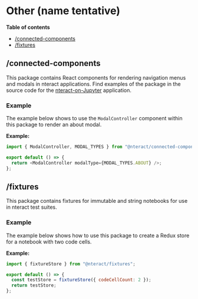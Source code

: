 # Other (name tentative)

**Table of contents**
- [/connected-components](#/connected-components)
- [/fixtures](#/fixtures)

## /connected-components
This package contains React components for rendering navigation menus and modals in nteract applications. Find examples of the package in  the source code for the [nteract-on-Jupyter](https://github.com/nteract/nteract/tree/master/applications/jupyter-extension) application.

### Example

The example below shows to use the `ModalController` component within this package to render an about modal.

**Example:**

```javascript
import { ModalController, MODAL_TYPES } from "@nteract/connected-components";

export default () => {
  return <ModalController modalType={MODAL_TYPES.ABOUT} />;
};
```

## /fixtures

This package contains fixtures for immutable and string notebooks for use in nteract test suites.

### Example

The example below shows how to use this package to create a Redux store for a notebook with two code cells.

**Example:**

```javascript
import { fixtureStore } from "@nteract/fixtures";

export default () => {
  const testStore = fixtureStore({ codeCellCount: 2 });
  return testStore;
};
```
